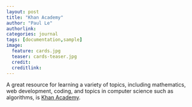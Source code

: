 ```yaml
---
layout: post
title: "Khan Academy"
author: "Paul Le"
authorlink: 
categories: journal
tags: [documentation,sample]
image:
  feature: cards.jpg
  teaser: cards-teaser.jpg
  credit:
  creditlink:
---
```


A great resource for learning a variety of topics, including mathematics, web development, coding, and topics in computer science such as algorithms, is [Khan Academy](https://www.khanacademy.org/).
